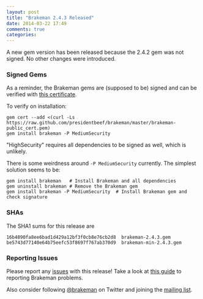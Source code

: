 ```yaml
---
layout: post
title: "Brakeman 2.4.3 Released"
date: 2014-03-22 17:49
comments: true
categories: 
---
```


A new gem version has been released because the 2.4.2 gem was not signed. No other changes were introduced.

### Signed Gems

As a reminder, the Brakeman gems are (supposed to be) signed and can be verified with [this certificate](https://github.com/presidentbeef/brakeman/blob/master/brakeman-public_cert.pem).

To verify on installation:

    gem cert --add <(curl -Ls https://raw.github.com/presidentbeef/brakeman/master/brakeman-public_cert.pem)
    gem install brakeman -P MediumSecurity

"HighSecurity" requires all dependencies to be signed as well, which is unlikely.

There is some weirdness around `-P MediumSecurity` currently. The simplest solution seems to be:

    gem install brakeman   # Install Brakeman and all dependencies
    gem uninstall brakeman # Remove the Brakeman gem
    gem install brakeman -P MediumSecurity  # Install Brakeman gem and check signature

### SHAs

The SHA1 sums for this release are

    16b4890fa8ee6bad1d429a12bf3f0cb8e76cb2d8  brakeman-2.4.3.gem
    be5743d77140e64b75eefc53f8697f767ab370d9  brakeman-min-2.4.3.gem 

### Reporting Issues

Please report any [issues](https://github.com/presidentbeef/brakeman/issues) with this release! Take a look at [this guide](https://github.com/presidentbeef/brakeman/wiki/How-to-Report-a-Brakeman-Issue) to reporting Brakeman problems.

Also consider following [@brakeman](https://twitter.com/brakeman) on Twitter and joining the [mailing list](http://brakemanscanner.org/contact/). 
